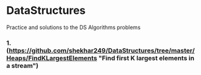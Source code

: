 # DataStructures
Practice and solutions to the DS Algorithms problems
### 1.  (https://github.com/shekhar249/DataStructures/tree/master/Heaps/FindKLargestElements "Find first K largest elements in a stream")
